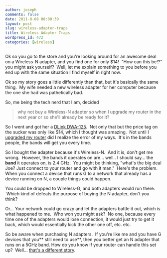 ```yaml
---
author: joseph
comments: false
date: 2011-8-08 08:00:39
layout: post
slug: wireless-adapter-traps
title: Wireless Adapter Traps
wordpress_id: 472
categories: [wireless]
---
```


Ok so you go to the store and you're looking around for an awesome deal on a Wireless-N adapter, and you find one for only $14!  "How can this be!?" you might ask yourself?  Well, let me explain something to you before you end up with the same situation I find myself in right now.

<!-- more -->

Ok so my story goes a little differently than that, but it's basically the same thing.  My wife needed a new wireless adapter for her computer because the one she had was pathetically bad.

So, me being the tech nerd that I am, decided


> why not buy a Wireless-N adapter so when I upgrade my router in the next year or so she'll already be ready for it?


So I went and got her a [DLink DWA-125](http://www.dlink.com/products/?pid=722).  Not only that but the price tag on the sucker was only like $14, which I thought was amazing.  Not until I [upgraded my router](/blog/2011/08/07/linksys-e4200-retrospective/) did I realize the error of my ways.  It's in the bands people, the bands will get you every time.

So I bought the adapter because it's Wireless-N.  And it is, don't get me wrong.  However, the bands it operates on are... well.. I should say... the **band** it operates on, is 2.4 GHz.  You might be thinking, "what's the big deal Joe? Just connect to your router and go with it man."  Here's the problem. When you connect a device that runs G to a network that already has a device running on N, a couple things could happen.

You could be dropped to Wireless-G, and both adapters would run there.  Which kind of defeats the purpose of buying the N adapter, don't you think?

Or... Your network could go crazy and let the adapters battle it out, which is what happened to me.  Who won you might ask?  No one, because every time one of the adapters would lose connection, it would just try to get it back, which would essentially kick the other one off, etc. etc.

So be aware when purchasing N adapters.  If you're like me and you have G devices that you** still need to use**, then you better get an N adapter that runs on a 5GHz band. How do you know if your router can handle this set up?  Well... [that's a different story](/blog/2011/08/07/linksys-e4200-retrospective/).
